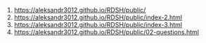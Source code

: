 1. <https://aleksandr3012.github.io/RDSH/public/>
1. <https://aleksandr3012.github.io/RDSH/public/index-2.html>
1. <https://aleksandr3012.github.io/RDSH/public/index-3.html>
1. <https://aleksandr3012.github.io/RDSH/public/02-questions.html>